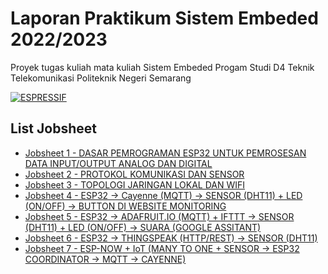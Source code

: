 # Laporan Praktikum Sistem Embeded 2022/2023
Proyek tugas kuliah mata kuliah Sistem Embeded Progam Studi D4 Teknik Telekomunikasi  Politeknik Negeri Semarang


[![ESPRESSIF](https://www.espressif.com/sites/all/themes/espressif/logo-black.svg)](https://www.espressif.com/en/products/socs/esp32)


## List Jobsheet

 - [Jobsheet 1 - DASAR PEMROGRAMAN ESP32 UNTUK PEMROSESAN DATA INPUT/OUTPUT ANALOG DAN DIGITAL](https://github.com/llaurensius/pratikum-sistemembeded-2223/tree/main/jobsheet-1)
 - [Jobsheet 2 - PROTOKOL KOMUNIKASI DAN SENSOR](https://github.com/llaurensius/pratikum-sistemembeded-2223/tree/main/jobsheet-2)
 - [Jobsheet 3 - TOPOLOGI JARINGAN LOKAL DAN WIFI](https://github.com/llaurensius/pratikum-sistemembeded-2223/tree/main/jobsheet-3)
 - [Jobsheet 4 - ESP32 -> Cayenne (MQTT) -> SENSOR (DHT11) + LED (ON/OFF) -> BUTTON DI WEBSITE MONITORING](https://github.com/llaurensius/pratikum-sistemembeded-2223/tree/main/jobsheet-4)
 - [Jobsheet 5 - ESP32 -> ADAFRUIT.IO (MQTT) + IFTTT -> SENSOR (DHT11) + LED (ON/OFF) -> SUARA (GOOGLE ASSITANT)](https://github.com/llaurensius/pratikum-sistemembeded-2223/tree/main/jobsheet-5)
 - [Jobsheet 6 - ESP32 -> THINGSPEAK (HTTP/REST) -> SENSOR (DHT11)](https://github.com/llaurensius/pratikum-sistemembeded-2223/tree/main/jobsheet-6)
 - [Jobsheet 7 - ESP-NOW + IoT (MANY TO ONE + SENSOR -> ESP32 COORDINATOR -> MQTT -> CAYENNE)](https://github.com/llaurensius/pratikum-sistemembeded-2223/tree/main/jobsheet-7)

